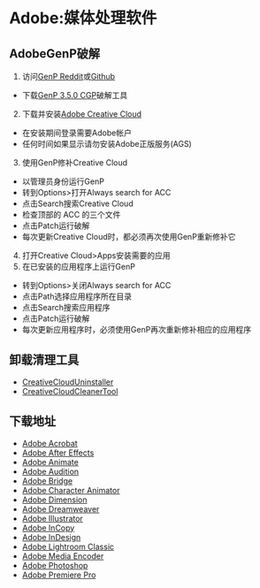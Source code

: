 # Adobe:媒体处理软件
## AdobeGenP破解
1. 访问[GenP Reddit](https://www.reddit.com/r/GenP/wiki/redditgenpguides/)或[Github](https://github.com/wangzhenjjcn/AdobeGenp)
- 下载[GenP 3.5.0 CGP](https://www.mediafire.com/file/1wdgln0hniyirgi/GenP.v3.5.0-CGP.zip/file)破解工具
2. 下载并安装[Adobe Creative Cloud](https://creativecloud.adobe.com/apps/download/creative-cloud)
- 在安装期间登录需要Adobe帐户
- 任何时间如果显示请勿安装Adobe正版服务(AGS)
3. 使用GenP修补Creative Cloud
- 以管理员身份运行GenP
- 转到Options>打开Always search for ACC
- 点击Search搜索Creative Cloud
- 检查顶部的 ACC 的三个文件
- 点击Patch运行破解
- 每次更新Creative Cloud时，都必须再次使用GenP重新修补它
4. 打开Creative Cloud>Apps安装需要的应用
5. 在已安装的应用程序上运行GenP
- 转到Options>关闭Always search for ACC
- 点击Path选择应用程序所在目录
- 点击Search搜索应用程序
- 点击Patch运行破解
- 每次更新应用程序时，必须使用GenP再次重新修补相应的应用程序

## 卸载清理工具
- [CreativeCloudUninstaller](https://helpx.adobe.com/content/dam/help/en/creative-cloud/help/uninstall-creative-cloud-desktop-app/uninstaller_latest/creative_cloud_uninstallerwin.zip)
- [CreativeCloudCleanerTool](https://swupmf.adobe.com/webfeed/CleanerTool/win/AdobeCreativeCloudCleanerTool.exe)

## 下载地址
- [Adobe Acrobat](magnet:?xt=urn:btih:7d7f8debb5487937dd0f7b2a68cdd61ba81a93e4&dn=Acrobat.Pro.2024.x64)
- [Adobe After Effects](magnet:?xt=urn:btih:c86f94a117634f8a93a7fddc6eafcb05eca026f2&dn=After.Effects.2025)
- [Adobe Animate](magnet:?xt=urn:btih:5e337f7efd555189700f78339d5f01038fe504f1&dn=Animate.2024)
- [Adobe Audition](magnet:?xt=urn:btih:0266d7b0ea18eda733aae1a1c66634c2a53d2e04&dn=Audition.2025)
- [Adobe Bridge](magnet:?xt=urn:btih:18ba98607c62aeff148598c86dea5067ca16e242&dn=Bridge.2025)
- [Adobe Character Animator](magnet:?xt=urn:btih:68f14beff9dbd234d83ccbe4298171c0db50c6dd&dn=Character.Animator.2025)
- [Adobe Dimension](magnet:?xt=urn:btih:2d00761cfe24f1ab67b5314cee616954a2ad1aa1&dn=Dimension)
- [Adobe Dreamweaver](magnet:?xt=urn:btih:6b9ac0287b3daad16fabe1d5581eb47f3173d247&dn=Dreamweaver.2021)
- [Adobe Illustrator](magnet:?xt=urn:btih:7f9c31a2faa586f3bd25578aa18d652d32328743&dn=Illustrator.2025)
- [Adobe InCopy](magnet:?xt=urn:btih:4bdbca06f512a3d1bc1ee2e473101fe3a4ca6e41&dn=InCopy.2025)
- [Adobe InDesign](magnet:?xt=urn:btih:8ffee5ad85c89a58bc4671cb258f0262252e9767&dn=InDesign.2025)
- [Adobe Lightroom Classic](magnet:?xt=urn:btih:3fe0ff68f790fa2441386b276adf8211cb5317a6&dn=Lightroom.Classic)
- [Adobe Media Encoder](magnet:?xt=urn:btih:4fb092a1840ec8131bc2a2e1dc1575d27790ba77&dn=Media.Encoder.2025)
- [Adobe Photoshop](magnet:?xt=urn:btih:3d79e0344f5eb28efc701559ac6b2c1981dbc5bd&dn=Photoshop.2025)
- [Adobe Premiere Pro](magnet:?xt=urn:btih:f4245108602056ae2a03e46d8bfe85b88b88a093&dn=Premiere.Pro.2025)